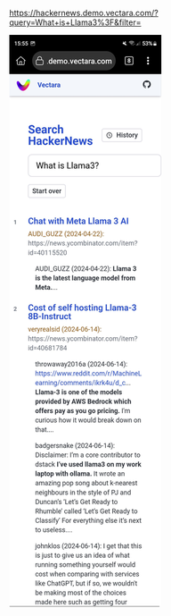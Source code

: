 https://hackernews.demo.vectara.com/?query=What+is+Llama3%3F&filter=

![](../_asset/Screenshot_20240706_155507_Kiwi%20Browser.jpg)